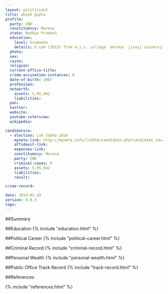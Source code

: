 ```yaml
---
layout: politician2
title: akash gupta
profile: 
  party: IND
  constituency: Morena
  state: Madhya Pradesh
  education: 
    level: Graduate
    details: b.com (2013) from m.j.s. college  morena  jivaji university  gwalior  12th (2010)  10th (2008) & 8th (2006) passed from swami high school  morena
  photo: 
  sex: 
  caste: 
  religion: 
  current-office-title: 
  crime-accusation-instances: 0
  date-of-birth: 1987
  profession: 
  networth: 
    assets: 5,05,042
    liabilities: 
  pan: 
  twitter: 
  website: 
  youtube-interview: 
  wikipedia: 

candidature: 
  - election: Lok Sabha 2014
    myneta-link: http://myneta.info/ls2014/candidate.php?candidate_id=4084
    affidavit-link: 
    expenses-link: 
    constituency: Morena 
    party: IND
    criminal-cases: 0
    assets: 5,05,042
    liabilities: 
    result:  

crime-record: 

date: 2014-01-28
version: 0.0.5
tags: 
---
```

##Summary


##Education
{% include "education.html" %}


##Political Career
{% include "political-career.html" %}


##Criminal Record
{% include "criminal-record.html" %}


##Personal Wealth
{% include "personal-wealth.html" %}


##Public Office Track Record
{% include "track-record.html" %}


##References


{% include "references.html" %}
